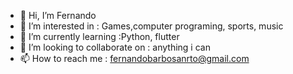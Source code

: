 - 👋 Hi, I’m Fernando
- 👀 I’m interested in : Games,computer programing, sports, music
- 🌱 I’m currently learning :Python, flutter
- 💞️ I’m looking to collaborate on : anything i can
- 📫 How to reach me : fernandobarbosanrto@gmail.com

<!---
barbosafernando/barbosafernando is a ✨ special ✨ repository because its `README.md` (this file) appears on your GitHub profile.
You can click the Preview link to take a look at your changes.
--->
